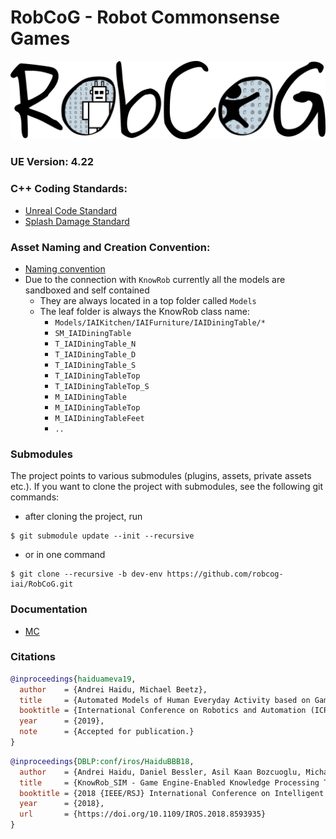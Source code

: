
# RobCoG - **Rob**ot **Co**mmonsense **G**ames

[![](Documentation/Img/RobCoG.png)](http://robcog.org/)

### UE Version: **4.22**

### C++ Coding Standards:

 * [Unreal Code Standard](https://docs.unrealengine.com/en-us/Programming/Development/CodingStandard)
 * [Splash Damage Standard](https://github.com/splash-damage/coding-standards)

### Asset Naming and Creation Convention:

 * [Naming convention](https://github.com/Allar/ue4-style-guide)
 * Due to the connection with `KnowRob` currently all the models are sandboxed and self contained
   * They are always located in a top folder called `Models`
   * The leaf folder is always the KnowRob class name:
     * `Models/IAIKitchen/IAIFurniture/IAIDiningTable/*`
      * `SM_IAIDiningTable`
      * `T_IAIDiningTable_N`
      * `T_IAIDiningTable_D`
      * `T_IAIDiningTable_S`
      * `T_IAIDiningTableTop`
      * `T_IAIDiningTableTop_S`
      * `M_IAIDiningTable`
      * `M_IAIDiningTableTop`
      * `M_IAIDiningTableFeet`
      * `..`



### Submodules

The project points to various submodules (plugins, assets, private assets etc.). If you want to clone the project with submodules, see the following git commands:

* after cloning the project, run

```
$ git submodule update --init --recursive
```

* or in one command

```
$ git clone --recursive -b dev-env https://github.com/robcog-iai/RobCoG.git
```

### Documentation

* [MC](Documentation/MC.md)

### Citations

```bibtex
@inproceedings{haiduameva19,
  author    = {Andrei Haidu, Michael Beetz},
  title     = {Automated Models of Human Everyday Activity based on Game and Virtual Reality Technology},
  booktitle = {International Conference on Robotics and Automation (ICRA)},
  year      = {2019},
  note      = {Accepted for publication.}
}
```

```bibtex
@inproceedings{DBLP:conf/iros/HaiduBBB18,
  author    = {Andrei Haidu, Daniel Bessler, Asil Kaan Bozcuoglu, Michael Beetz},
  title     = {KnowRob_SIM - Game Engine-Enabled Knowledge Processing Towards Cognition-Enabled Robot Control},
  booktitle = {2018 {IEEE/RSJ} International Conference on Intelligent Robots and Systems, {IROS} 2018, Madrid, Spain, October 1-5, 2018},
  year      = {2018},
  url       = {https://doi.org/10.1109/IROS.2018.8593935}
}
```
